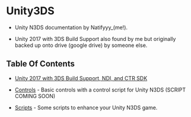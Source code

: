 # Unity3DS

* Unity N3DS documentation by Natifyyy_(me!).

* Unity 2017 with 3DS Build Support also found by me but originally backed up onto drive (google drive) by someone else.

## Table Of Contents

* [Unity 2017 with 3DS Build Support, NDI, and CTR SDK](https://archive.org/details/unity-2017-3ds-sdk_202308_202308)

* [Controls](https://github.com/natifygh/Unity/blob/N3DS/Controls/Controls.md) - Basic controls with a control script for Unity N3DS (SCRIPT COMING SOON)

* [Scripts](https://github.com/natifygh/Unity/tree/N3DS/Scripts) - Some scripts to enhance your Unity N3DS game.
